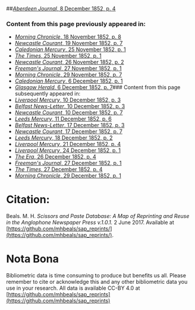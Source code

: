 ##[*Aberdeen Journal*, 8 December 1852, p. 4](https://mhbeals.github.io/sap_html/Aberdeen-Journal/Aberdeen-Journal-8-December-1852-p-4)

### Content from this page previously appeared in:
+ [*Morning Chronicle*, 18 November 1852, p. 8](https://mhbeals.github.io/sap_html/Morning-Chronicle/Morning-Chronicle-18-November-1852-p-8)
+ [*Newcastle Courant*, 19 November 1852, p. 7](https://mhbeals.github.io/sap_html/Newcastle-Courant/Newcastle-Courant-19-November-1852-p-7)
+ [*Caledonian Mercury*, 25 November 1852, p. 1](https://mhbeals.github.io/sap_html/Caledonian-Mercury/Caledonian-Mercury-25-November-1852-p-1)
+ [*The Times*, 25 November 1852, p. 1](https://mhbeals.github.io/sap_html/The-Times/The-Times-25-November-1852-p-1)
+ [*Newcastle Courant*, 26 November 1852, p. 2](https://mhbeals.github.io/sap_html/Newcastle-Courant/Newcastle-Courant-26-November-1852-p-2)
+ [*Freeman's Journal*, 27 November 1852, p. 1](https://mhbeals.github.io/sap_html/Freeman's-Journal/Freeman's-Journal-27-November-1852-p-1)
+ [*Morning Chronicle*, 29 November 1852, p. 7](https://mhbeals.github.io/sap_html/Morning-Chronicle/Morning-Chronicle-29-November-1852-p-7)
+ [*Caledonian Mercury*, 6 December 1852, p. 1](https://mhbeals.github.io/sap_html/Caledonian-Mercury/Caledonian-Mercury-6-December-1852-p-1)
+ [*Glasgow Herald*, 6 December 1852, p. 7](https://mhbeals.github.io/sap_html/Glasgow-Herald/Glasgow-Herald-6-December-1852-p-7)### Content from this page subsequently appeared in:
+ [*Liverpool Mercury*, 10 December 1852, p. 3](https://mhbeals.github.io/sap_html/Liverpool-Mercury/Liverpool-Mercury-10-December-1852-p-3)
+ [*Belfast News-Letter*, 10 December 1852, p. 3](https://mhbeals.github.io/sap_html/Belfast-News-Letter/Belfast-News-Letter-10-December-1852-p-3)
+ [*Newcastle Courant*, 10 December 1852, p. 7](https://mhbeals.github.io/sap_html/Newcastle-Courant/Newcastle-Courant-10-December-1852-p-7)
+ [*Leeds Mercury*, 11 December 1852, p. 6](https://mhbeals.github.io/sap_html/Leeds-Mercury/Leeds-Mercury-11-December-1852-p-6)
+ [*Belfast News-Letter*, 17 December 1852, p. 3](https://mhbeals.github.io/sap_html/Belfast-News-Letter/Belfast-News-Letter-17-December-1852-p-3)
+ [*Newcastle Courant*, 17 December 1852, p. 7](https://mhbeals.github.io/sap_html/Newcastle-Courant/Newcastle-Courant-17-December-1852-p-7)
+ [*Leeds Mercury*, 18 December 1852, p. 2](https://mhbeals.github.io/sap_html/Leeds-Mercury/Leeds-Mercury-18-December-1852-p-2)
+ [*Liverpool Mercury*, 21 December 1852, p. 4](https://mhbeals.github.io/sap_html/Liverpool-Mercury/Liverpool-Mercury-21-December-1852-p-4)
+ [*Liverpool Mercury*, 24 December 1852, p. 1](https://mhbeals.github.io/sap_html/Liverpool-Mercury/Liverpool-Mercury-24-December-1852-p-1)
+ [*The Era*, 26 December 1852, p. 4](https://mhbeals.github.io/sap_html/The-Era/The-Era-26-December-1852-p-4)
+ [*Freeman's Journal*, 27 December 1852, p. 1](https://mhbeals.github.io/sap_html/Freeman's-Journal/Freeman's-Journal-27-December-1852-p-1)
+ [*The Times*, 27 December 1852, p. 4](https://mhbeals.github.io/sap_html/The-Times/The-Times-27-December-1852-p-4)
+ [*Morning Chronicle*, 29 December 1852, p. 1](https://mhbeals.github.io/sap_html/Morning-Chronicle/Morning-Chronicle-29-December-1852-p-1)
                    
# Citation: 

Beals. M. H. *Scissors and Paste Database: A Map of Reprinting and Reuse in the Anglophone Newspaper Press v.1.0.1.* 2 June 2017. Available at [https://github.com/mhbeals/sap_reprints/](https://github.com/mhbeals/sap_reprints/). 
                    
# Nota Bona

Bibliometric data is time consuming to produce but benefits us all. Please remember to cite or acknowledge this and any other bibliometric data you use in your research. All data is available CC-BY 4.0 at [https://github.com/mhbeals/sap_reprints](https://github.com/mhbeals/sap_reprints)